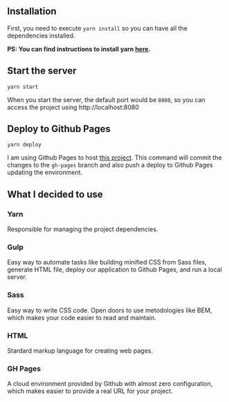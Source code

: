 ## Installation
First, you need to execute `yarn install` so you can have all the dependencies installed.

**PS: You can find instructions to install yarn [here](https://yarnpkg.com/en/docs/install).**

## Start the server
```
yarn start
```
When you start the server, the default port would be `8080`, so you can access the project using http://localhost:8080

## Deploy to Github Pages
```
yarn deploy
```
I am using Github Pages to host [this project](https://thiagonzalez.github.io/bootstrap-template/). 
This command will commit the changes to the `gh-pages` branch and also push a deploy to Github Pages updating the environment.

## What I decided to use

### Yarn
Responsible for managing the project dependencies.

### Gulp
Easy way to automate tasks like building minified CSS from Sass files, generate HTML file, deploy our application to Github Pages, and run a local server. 

### Sass
Easy way to write CSS code. Open doors to use metodologies like BEM, which makes your code easier to read and maintain.

### HTML
Stardard markup language for creating web pages.

### GH Pages
A cloud environment provided by Github with almost zero configuration, which makes easier to provide a real URL for your project.